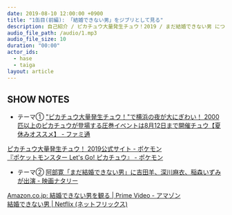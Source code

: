 ```yaml
---
date: 2019-08-10 12:00:00 +0900
title: "1缶目(前編): 「結婚できない男」をジブリとして見る"
description: 自己紹介 / ピカチュウ大量発生チュウ！2019 / まだ結婚できない男 についてトークしました。
audio_file_path: /audio/1.mp3
audio_file_size: 10
duration: "00:00"
actor_ids:
  - hase
  - taiga
layout: article
---
```


## SHOW NOTES

- テーマ① ["ピカチュウ大量発生チュウ！"で横浜の夜が大にぎわい！ 2000匹以上のピカチュウが登場する圧巻イベントは8月12日まで開催チュウ【夏休みオススメ】 - ファミ通](https://www.famitsu.com/news/201908/08181096.html)

[ピカチュウ大量発生チュウ！ 2019公式サイト - ポケモン](https://www.pokemon.co.jp/ex/pika_event)  
[『ポケットモンスター Let's Go! ピカチュウ』 - ポケモン](https://www.pokemon.co.jp/ex/pika_vee)  

- テーマ② [阿部寛「まだ結婚できない男」に吉田羊、深川麻衣、稲森いずみが出演 - 映画ナタリー](https://natalie.mu/eiga/news/342808)

[Amazon.co.jp: 結婚できない男を観る | Prime Video - アマゾン](https://www.amazon.co.jp/gp/video/detail/B01K2Q6XCU)  
[結婚できない男 | Netflix (ネットフリックス)](https://www.netflix.com/jp/title/80062012)  
